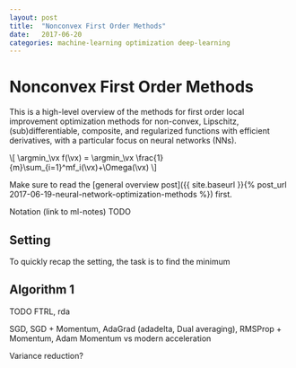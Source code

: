```yaml
---
layout: post
title:  "Nonconvex First Order Methods"
date:   2017-06-20
categories: machine-learning optimization deep-learning
---
```


# Nonconvex First Order Methods

This is a high-level overview of the methods for first order local improvement optimization methods for non-convex, Lipschitz, (sub)differentiable, composite, and regularized functions with efficient derivatives, with a particular focus on neural networks (NNs).

\\[
\argmin\_\vx f(\vx) = \argmin\_\vx \frac{1}{m}\sum\_{i=1}^mf\_i(\vx)+\Omega(\vx)
\\]


Make sure to read the [general overview post]({{ site.baseurl }}{% post_url 2017-06-19-neural-network-optimization-methods %}) first.

Notation (link to ml-notes) TODO

## Setting

To quickly recap the setting, the task is to find the minimum


## Algorithm 1

TODO
FTRL, rda

SGD, SGD + Momentum, AdaGrad (adadelta, Dual averaging),  RMSProp + Momentum, Adam
Momentum vs modern acceleration

Variance reduction?
